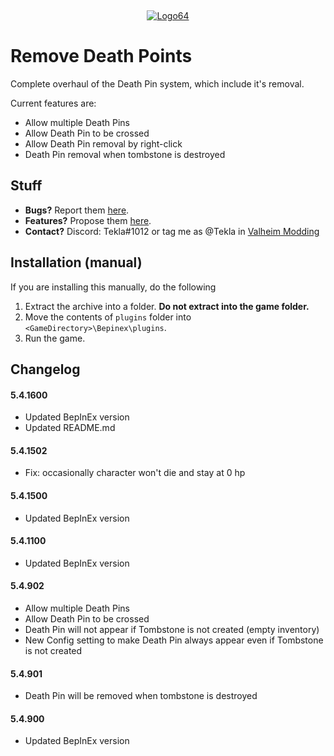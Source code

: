 ‎<p align="center">[![Logo64](https://user-images.githubusercontent.com/23636548/135311233-240e15b7-73b1-4d2e-b37c-b0b527338504.png)](https://ko-fi.com/tekla)</p>

# Remove Death Points

Complete overhaul of the Death Pin system, which include it's removal.

Current features are:

-   Allow multiple Death Pins
-   Allow Death Pin to be crossed
-   Allow Death Pin removal by right-click
-   Death Pin removal when tombstone is destroyed

## Stuff

-   **Bugs?** Report them [here](https://github.com/T3kla/ValMods/issues).
-   **Features?** Propose them [here](https://github.com/T3kla/ValMods/issues).
-   **Contact?** Discord: Tekla#1012 or tag me as @Tekla in [Valheim Modding](https://discord.gg/RBq2mzeu4z)

## Installation (manual)

If you are installing this manually, do the following

1. Extract the archive into a folder. **Do not extract into the game folder.**
2. Move the contents of `plugins` folder into `<GameDirectory>\Bepinex\plugins`.
3. Run the game.

## Changelog

#### 5.4.1600

-   Updated BepInEx version
-   Updated README.md

#### 5.4.1502

-   Fix: occasionally character won't die and stay at 0 hp

#### 5.4.1500

-   Updated BepInEx version

#### 5.4.1100

-   Updated BepInEx version

#### 5.4.902

-   Allow multiple Death Pins
-   Allow Death Pin to be crossed
-   Death Pin will not appear if Tombstone is not created (empty inventory)
-   New Config setting to make Death Pin always appear even if Tombstone is not created

#### 5.4.901

-   Death Pin will be removed when tombstone is destroyed

#### 5.4.900

-   Updated BepInEx version
